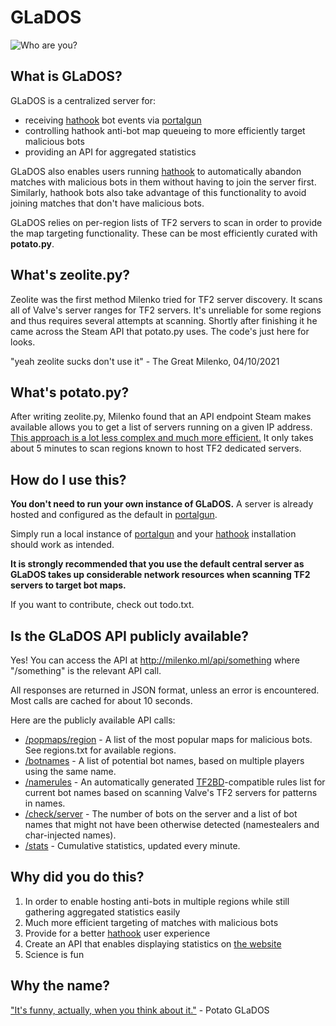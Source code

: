 # GLaDOS

![Who are you?](https://i.imgur.com/0gbb1AH.png)


## What is GLaDOS?

GLaDOS is a centralized server for:
* receiving [hathook](https://github.com/incontestableness/hathook-public) bot events via [portalgun](https://github.com/incontestableness/portalgun)
* controlling hathook anti-bot map queueing to more efficiently target malicious bots
* providing an API for aggregated statistics

GLaDOS also enables users running [hathook](https://github.com/incontestableness/hathook-public) to automatically abandon matches with malicious bots in them without having to join the server first. Similarly, hathook bots also take advantage of this functionality to avoid joining matches that don't have malicious bots.

GLaDOS relies on per-region lists of TF2 servers to scan in order to provide the map targeting functionality. These can be most efficiently curated with **potato.py**.


## What's zeolite.py?

Zeolite was the first method Milenko tried for TF2 server discovery. It scans all of Valve's server ranges for TF2 servers. It's unreliable for some regions and thus requires several attempts at scanning. Shortly after finishing it he came across the Steam API that potato.py uses. The code's just here for looks.

"yeah zeolite sucks don't use it" - The Great Milenko, 04/10/2021


## What's potato.py?

After writing zeolite.py, Milenko found that an API endpoint Steam makes available allows you to get a list of servers running on a given IP address. [This approach is a lot less complex and much more efficient.](https://i1.theportalwiki.net/img/5/58/GLaDOS_potatos_longfall_speech03.wav) It only takes about 5 minutes to scan regions known to host TF2 dedicated servers.


## How do I use this?

**You don't need to run your own instance of GLaDOS.** A server is already hosted and configured as the default in [portalgun](https://github.com/incontestableness/portalgun).

Simply run a local instance of [portalgun](https://github.com/incontestableness/portalgun) and your [hathook](https://github.com/incontestableness/hathook-public) installation should work as intended.

**It is strongly recommended that you use the default central server as GLaDOS takes up considerable network resources when scanning TF2 servers to target bot maps.**

If you want to contribute, check out todo.txt.


## Is the GLaDOS API publicly available?

Yes! You can access the API at http://milenko.ml/api/something where "/something" is the relevant API call.

All responses are returned in JSON format, unless an error is encountered. Most calls are cached for about 10 seconds.

Here are the publicly available API calls:
* [/popmaps/region](http://milenko.ml/api/popmaps/iad) - A list of the most popular maps for malicious bots. See regions.txt for available regions.
* [/botnames](http://milenko.ml/api/botnames) - A list of potential bot names, based on multiple players using the same name.
* [/namerules](http://milenko.ml/api/namerules) - An automatically generated [TF2BD](https://github.com/PazerOP/tf2_bot_detector)-compatible rules list for current bot names based on scanning Valve's TF2 servers for patterns in names.
* [/check/server](http://milenko.ml/api/check/208.78.165.231:27015) - The number of bots on the server and a list of bot names that might not have been otherwise detected (namestealers and char-injected names).
* [/stats](http://milenko.ml/api/stats) - Cumulative statistics, updated every minute.


## Why did you do this?

1. In order to enable hosting anti-bots in multiple regions while still gathering aggregated statistics easily
2. Much more efficient targeting of matches with malicious bots
3. Provide for a better [hathook](https://github.com/incontestableness/hathook-public) user experience
4. Create an API that enables displaying statistics on [the website](http://milenko.ml/)
5. Science is fun


## Why the name?

["It's funny, actually, when you think about it."](https://i1.theportalwiki.net/img/3/3b/GLaDOS_escape_01_part1_nag09-1.wav) - Potato GLaDOS
